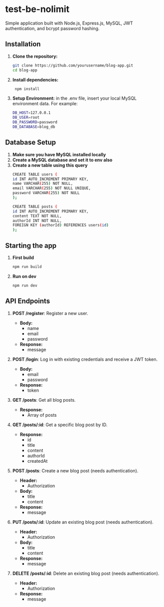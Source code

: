 # test-be-nolimit

Simple application built with Node.js, Express.js, MySQL, JWT authentication, and bcrypt password hashing.

## Installation

1. **Clone the repository:**
   ```bash
   git clone https://github.com/yourusername/blog-app.git
   cd blog-app

2. **Install dependencies:**
   ```bash
    npm install

3. **Setup Environment:**
    in the .env file, insert your local MySQL environment data. For example: 
    ```bash
    DB_HOST=127.0.0.1
    DB_USER=root
    DB_PASSWORD=password
    DB_DATABASE=blog_db


## Database Setup
1. **Make sure you have MySQL installed locally**
2. **Create a MySQL database and set it to env also**
3. **Create a new table using this query**
    ```bash
    CREATE TABLE users (
    id INT AUTO_INCREMENT PRIMARY KEY,
    name VARCHAR(255) NOT NULL,
    email VARCHAR(255) NOT NULL UNIQUE,
    password VARCHAR(255) NOT NULL
    );

    CREATE TABLE posts (
    id INT AUTO_INCREMENT PRIMARY KEY,
    content TEXT NOT NULL,
    authorId INT NOT NULL,
    FOREIGN KEY (authorId) REFERENCES users(id)
    );

## Starting the app

1. **First build**
    ```bash
    npm run build

1. **Run on dev**
    ```bash
    npm run dev

## API Endpoints

1. **POST /register**: Register a new user.
   - **Body:**
     - name
     - email
     - password
   - **Response:**
     - message

2. **POST /login**: Log in with existing credentials and receive a JWT token.
   - **Body:**
     - email
     - password
   - **Response:**
     - token

3. **GET /posts**: Get all blog posts.
   - **Response:**
     - Array of posts

4. **GET /posts/:id**: Get a specific blog post by ID.
   - **Response:**
     - id
     - title
     - content
     - authorId
     - createdAt

5. **POST /posts**: Create a new blog post (needs authentication).
   - **Header:**
     - Authorization
   - **Body:**
     - title
     - content
   - **Response:**
     - message

6. **PUT /posts/:id**: Update an existing blog post (needs authentication).
   - **Header:**
     - Authorization
   - **Body:**
     - title
     - content
   - **Response:**
     - message

7. **DELETE /posts/:id**: Delete an existing blog post (needs authentication).
   - **Header:**
     - Authorization
   - **Response:**
     - message
